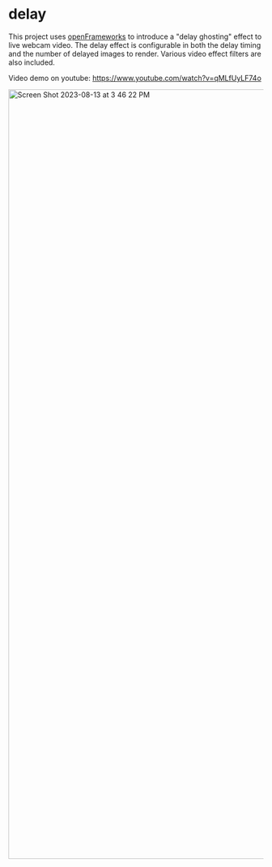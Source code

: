 # delay
This project uses [openFrameworks](https://openframeworks.cc/) to introduce a "delay ghosting" effect to live webcam video. The delay effect is configurable in both the delay timing and the number of delayed images to render. Various video effect filters are also included.

Video demo on youtube: https://www.youtube.com/watch?v=qMLfUyLF74o

<a href="https://www.youtube.com/watch?v=qMLfUyLF74o" title="View demo on youtube"><img width="1521" alt="Screen Shot 2023-08-13 at 3 46 22 PM" src="https://github.com/dasl-/delay/assets/1332576/26cffe10-debb-4f0c-a3de-a2c9079ba1f3"></a>
